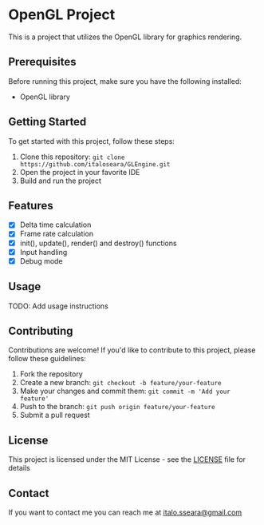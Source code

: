 # OpenGL Project

This is a project that utilizes the OpenGL library for graphics rendering.

## Prerequisites

Before running this project, make sure you have the following installed:

- OpenGL library

## Getting Started

To get started with this project, follow these steps:

1. Clone this repository: `git clone https://github.com/italoseara/GLEngine.git`
2. Open the project in your favorite IDE
3. Build and run the project

## Features

- [x] Delta time calculation
- [x] Frame rate calculation
- [x] init(), update(), render() and destroy() functions
- [x] Input handling
- [x] Debug mode

## Usage

TODO: Add usage instructions

## Contributing

Contributions are welcome! If you'd like to contribute to this project, please follow these guidelines:

1. Fork the repository
2. Create a new branch: `git checkout -b feature/your-feature`
3. Make your changes and commit them: `git commit -m 'Add your feature'`
4. Push to the branch: `git push origin feature/your-feature`
5. Submit a pull request

## License

This project is licensed under the MIT License - see the [LICENSE](LICENSE) file for details

## Contact

If you want to contact me you can reach me at [italo.sseara@gmail.com](mailto:italo.sseara@gmail.com)

